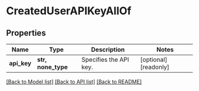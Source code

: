 # CreatedUserAPIKeyAllOf


## Properties
Name | Type | Description | Notes
------------ | ------------- | ------------- | -------------
**api_key** | **str, none_type** | Specifies the API key. | [optional] [readonly] 

[[Back to Model list]](../README.md#documentation-for-models) [[Back to API list]](../README.md#documentation-for-api-endpoints) [[Back to README]](../README.md)


